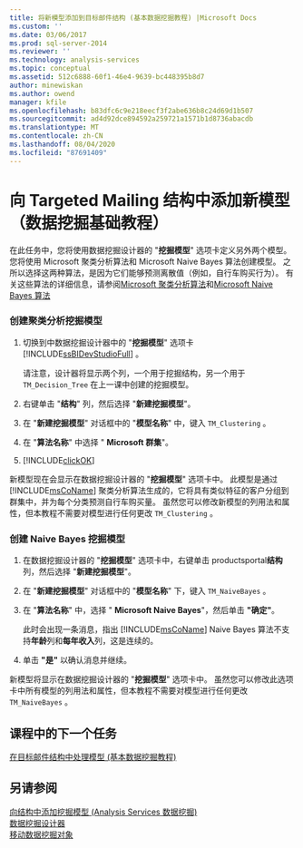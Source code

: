 ```yaml
---
title: 将新模型添加到目标邮件结构 (基本数据挖掘教程) |Microsoft Docs
ms.custom: ''
ms.date: 03/06/2017
ms.prod: sql-server-2014
ms.reviewer: ''
ms.technology: analysis-services
ms.topic: conceptual
ms.assetid: 512c6888-60f1-46e4-9639-bc448395b8d7
author: minewiskan
ms.author: owend
manager: kfile
ms.openlocfilehash: b83dfc6c9e218eecf3f2abe636b8c24d69d1b507
ms.sourcegitcommit: ad4d92dce894592a259721a1571b1d8736abacdb
ms.translationtype: MT
ms.contentlocale: zh-CN
ms.lasthandoff: 08/04/2020
ms.locfileid: "87691409"
---
```

# <a name="adding-new-models-to-the-targeted-mailing-structure-basic-data-mining-tutorial"></a>向 Targeted Mailing 结构中添加新模型（数据挖掘基础教程）
  在此任务中，您将使用数据挖掘设计器的 "**挖掘模型**" 选项卡定义另外两个模型。 您将使用 Microsoft 聚类分析算法和 Microsoft Naive Bayes 算法创建模型。 之所以选择这两种算法，是因为它们能够预测离散值（例如，自行车购买行为）。 有关这些算法的详细信息，请参阅[Microsoft 聚类分析算法](../../2014/analysis-services/data-mining/microsoft-clustering-algorithm.md)和[Microsoft Naive Bayes 算法](../../2014/analysis-services/data-mining/microsoft-naive-bayes-algorithm.md)  
  
### <a name="to-create-a-clustering-mining-model"></a>创建聚类分析挖掘模型  
  
1.  切换到中数据挖掘设计器中的 "**挖掘模型**" 选项卡 [!INCLUDE[ssBIDevStudioFull](../includes/ssbidevstudiofull-md.md)] 。  
  
     请注意，设计器将显示两个列，一个用于挖掘结构，另一个用于 `TM_Decision_Tree` 在上一课中创建的挖掘模型。  
  
2.  右键单击 "**结构**" 列，然后选择 "**新建挖掘模型**"。  
  
3.  在 "**新建挖掘模型**" 对话框中的 "**模型名称**" 中，键入 `TM_Clustering` 。  
  
4.  在 "**算法名称**" 中选择 " **Microsoft 群集**"。  
  
5.  [!INCLUDE[clickOK](../includes/clickok-md.md)]  
  
 新模型现在会显示在数据挖掘设计器的 "**挖掘模型**" 选项卡中。 此模型是通过 [!INCLUDE[msCoName](../includes/msconame-md.md)] 聚类分析算法生成的，它将具有类似特征的客户分组到群集中，并为每个分类预测自行车购买量。 虽然您可以修改新模型的列用法和属性，但本教程不需要对模型进行任何更改 `TM_Clustering` 。  
  
### <a name="to-create-a-naive-bayes-mining-model"></a>创建 Naive Bayes 挖掘模型  
  
1.  在数据挖掘设计器的 "**挖掘模型**" 选项卡中，右键单击 productsportal**结构**列，然后选择 "**新建挖掘模型**"。  
  
2.  在 "**新建挖掘模型**" 对话框中的 "**模型名称**" 下，键入 `TM_NaiveBayes` 。  
  
3.  在 "**算法名称**" 中，选择 " **Microsoft Naive Bayes**"，然后单击 **"确定"**。  
  
     此时会出现一条消息，指出 [!INCLUDE[msCoName](../includes/msconame-md.md)] Naive Bayes 算法不支持**年龄**列和**每年收入**列，这是连续的。  
  
4.  单击 **"是"** 以确认消息并继续。  
  
 新模型将显示在数据挖掘设计器的 "**挖掘模型**" 选项卡中。 虽然您可以修改此选项卡中所有模型的列用法和属性，但本教程不需要对模型进行任何更改 `TM_NaiveBayes` 。  
  
## <a name="next-task-in-lesson"></a>课程中的下一个任务  
 [在目标邮件结构中处理模型 &#40;基本数据挖掘教程&#41;](../../2014/tutorials/processing-models-in-the-targeted-mailing-structure-basic-data-mining-tutorial.md)  
  
## <a name="see-also"></a>另请参阅  
 [向结构中添加挖掘模型 &#40;Analysis Services 数据挖掘&#41;](../../2014/analysis-services/data-mining/add-mining-models-to-a-structure-analysis-services-data-mining.md)   
 [数据挖掘设计器](../../2014/analysis-services/data-mining/data-mining-designer.md)   
 [移动数据挖掘对象](../../2014/analysis-services/data-mining/moving-data-mining-objects.md)  
  
  
